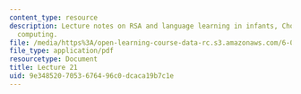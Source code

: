 ```yaml
---
content_type: resource
description: Lecture notes on RSA and language learning in infants, Chomsky, and quantum
  computing.
file: /media/https%3A/open-learning-course-data-rc.s3.amazonaws.com/6-080-great-ideas-in-theoretical-computer-science-spring-2008/9e3485207053676496c0dcaca19b7c1e_lec21.pdf
file_type: application/pdf
resourcetype: Document
title: Lecture 21
uid: 9e348520-7053-6764-96c0-dcaca19b7c1e
---
```

